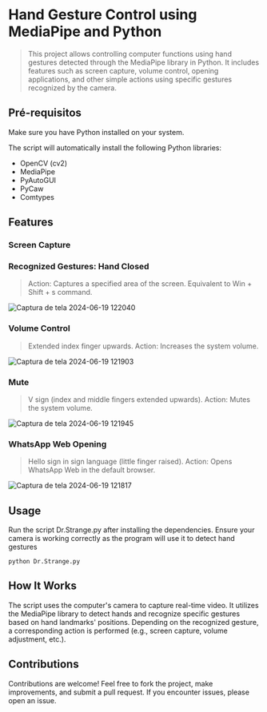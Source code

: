 # Hand Gesture Control using MediaPipe and Python

>This project allows controlling computer functions using hand gestures detected through the MediaPipe library in Python. It includes features such as screen capture, volume control, opening applications, and other simple actions using specific gestures recognized by the camera.

## Pré-requisitos
Make sure you have Python installed on your system.

The script will automatically install the following Python libraries:

+ OpenCV (cv2)
+ MediaPipe
+ PyAutoGUI
+ PyCaw
+ Comtypes
  
## Features

### Screen Capture

### Recognized Gestures: Hand Closed 
>Action: Captures a specified area of the screen. Equivalent to Win + Shift + s command.

![Captura de tela 2024-06-19 122040](https://github.com/gregorygustavo80/Dr.Strange/assets/168982426/093994b5-48a1-4fc2-9877-e92d0e84b42d)

### Volume Control

>Extended index finger upwards.
Action: Increases the system volume.

![Captura de tela 2024-06-19 121903](https://github.com/gregorygustavo80/Dr.Strange/assets/168982426/82ea73fe-01d3-46a8-afc0-93449472ba3a)


### Mute

>V sign (index and middle fingers extended upwards).
Action: Mutes the system volume.

![Captura de tela 2024-06-19 121945](https://github.com/gregorygustavo80/Dr.Strange/assets/168982426/f5cef964-39a2-459f-92ae-fba621127ef9)


### WhatsApp Web Opening

>Hello sign in sign language (little finger raised).
Action: Opens WhatsApp Web in the default browser.

![Captura de tela 2024-06-19 121817](https://github.com/gregorygustavo80/Dr.Strange/assets/168982426/4cfc84cd-37c4-451f-90b7-825e7cb1f66a)


## Usage
Run the script Dr.Strange.py after installing the dependencies.
Ensure your camera is working correctly as the program will use it to detect hand gestures
````
python Dr.Strange.py 
````
## How It Works
The script uses the computer's camera to capture real-time video.
It utilizes the MediaPipe library to detect hands and recognize specific gestures based on hand landmarks' positions.
Depending on the recognized gesture, a corresponding action is performed (e.g., screen capture, volume adjustment, etc.).

## Contributions
Contributions are welcome! Feel free to fork the project, make improvements, and submit a pull request. If you encounter issues, please open an issue.


